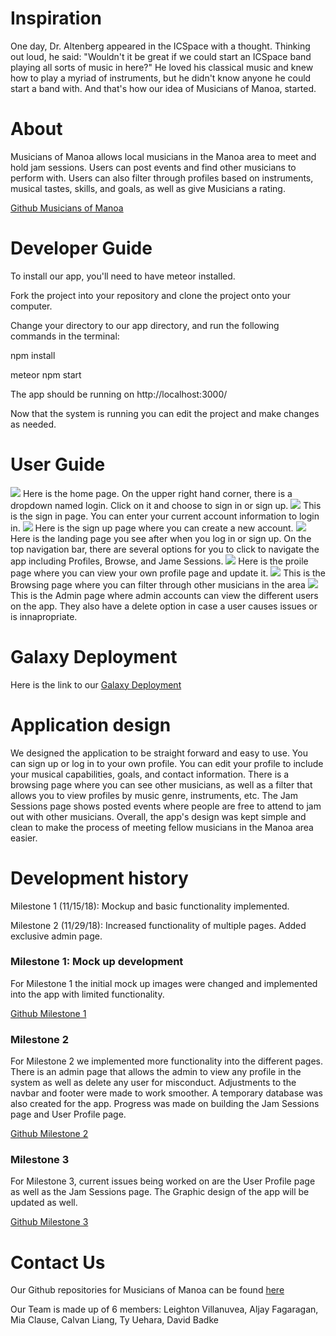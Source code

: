 # Inspiration

One day, Dr. Altenberg appeared in the ICSpace with a thought.  Thinking out loud, he said: "Wouldn't it be great if we could start an ICSpace band playing all sorts of music in here?"  He loved his classical music and knew how to play a myriad of instruments, but he didn't know anyone he could start a band with. And that's how our idea of Musicians of Manoa, started.

# About

Musicians of Manoa allows local musicians in the Manoa area to meet and hold jam sessions.  Users can post events and find other musicians to perform with.  Users can also filter through profiles based on instruments, musical tastes, skills, and goals, as well as give Musicians a rating.
 
 [Github Musicians of Manoa](https://github.com/musiciansofmanoa)

# Developer Guide
To install our app, you'll need to have meteor installed. 

Fork the project into your repository and clone the project onto your computer. 

Change your directory to our app directory, and run the following commands in the terminal: 

npm install

meteor npm start

The app should be running on http://localhost:3000/

Now that the system is running you can edit the project and make changes as needed.  

# User Guide

<img src="../images/Landing_image_1.jpg"> 
Here is the home page. On the upper right hand corner, there is a dropdown named login. Click on it and choose to sign in or sign up.

<img src="../images/signin_image.jpg">
This is the sign in page. You can enter your current account information to login in.

<img src="../images/signup_image.PNG">
Here is the sign up page where you can create a new account. 

<img src="../images/Landing_image_2.jpg">
Here is the landing page you see after when you log in or sign up. On the top navigation bar, there are several options for you to click to navigate the app including Profiles, Browse, and Jame Sessions.

<img src="../images/Profile_image.jpg">
Here is the proile page where you can view your own profile page and update it.

<img src="../images/Browse_image.jpg"> 
This is the Browsing page where you can filter through other musicians in the area

<img src="../images/admin_page.jpg"> 
This is the Admin page where admin accounts can view the different users on the app.  They also have a delete option in case a user causes issues or is innapropriate.  

# Galaxy Deployment

Here is the link to our [Galaxy Deployment](http://musiciansofmanoa.meteorapp.com/#/)

# Application design

We designed the application to be straight forward and easy to use. You can sign up or log in to your own profile. You can edit your profile to include your musical capabilities, goals, and contact information. There is a browsing page where you can see other musicians, as well as a filter that allows you to view profiles by music genre, instruments, etc. The Jam Sessions page shows posted events where people are free to attend to jam out with other musicians. Overall, the app's design was kept simple and clean to make the process of meeting fellow musicians in the Manoa area easier.  

# Development history

Milestone 1 (11/15/18): Mockup and basic functionality implemented.

Milestone 2 (11/29/18): Increased functionality of multiple pages. Added exclusive admin page.

### Milestone 1: Mock up development

For Milestone 1 the initial mock up images were changed and implemented into the app with limited functionality. 

[Github Milestone 1](https://github.com/musiciansofmanoa/musiciansofmanoa/projects/2) 

### Milestone 2

For Milestone 2 we implemented more functionality into the different pages.  There is an admin page that allows the admin to view any profile in the system as well as delete any user for misconduct.  Adjustments to the navbar and footer were made to work smoother.  A temporary database was also created for the app.  Progress was made on building the Jam Sessions page and User Profile page.  

[Github Milestone 2](https://github.com/musiciansofmanoa/musiciansofmanoa/projects/3)

### Milestone 3

For Milestone 3, current issues being worked on are the User Profile page as well as the Jam Sessions page.  The Graphic design of the app will be updated as well. 

[Github Milestone 3](https://github.com/musiciansofmanoa/musiciansofmanoa/projects/4)

# Contact Us 

Our Github repositories for Musicians of Manoa can be found [here](https://github.com/musiciansofmanoa)

Our Team is made up of 6 members:
Leighton Villanuvea, 
Aljay Fagaragan, 
Mia Clause, 
Calvan Liang, 
Ty Uehara, 
David Badke 
